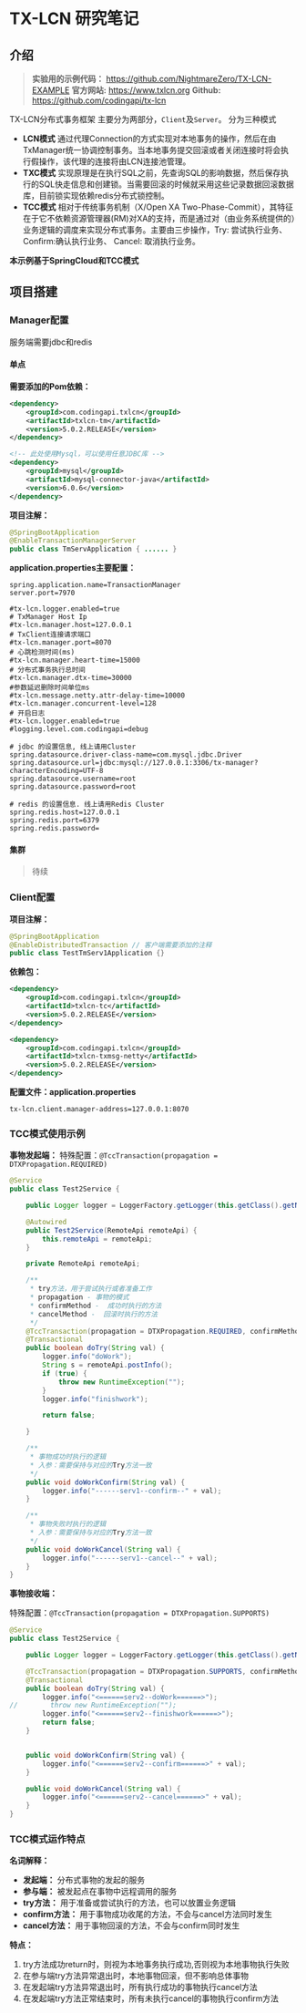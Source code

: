 # TX-LCN 研究笔记

## 介绍

> **实验用的示例代码：** https://github.com/NightmareZero/TX-LCN-EXAMPLE
> **官方网站:**  https://www.txlcn.org
> **Github:**  https://github.com/codingapi/tx-lcn

TX-LCN分布式事务框架 主要分为两部分，`Client`及`Server`。
分为三种模式

- **LCN模式**  通过代理Connection的方式实现对本地事务的操作，然后在由TxManager统一协调控制事务。当本地事务提交回滚或者关闭连接时将会执行假操作，该代理的连接将由LCN连接池管理。
- **TXC模式**  实现原理是在执行SQL之前，先查询SQL的影响数据，然后保存执行的SQL快走信息和创建锁。当需要回滚的时候就采用这些记录数据回滚数据库，目前锁实现依赖redis分布式锁控制。
- **TCC模式**  相对于传统事务机制（X/Open XA Two-Phase-Commit），其特征在于它不依赖资源管理器(RM)对XA的支持，而是通过对（由业务系统提供的）业务逻辑的调度来实现分布式事务。主要由三步操作，Try: 尝试执行业务、 Confirm:确认执行业务、 Cancel: 取消执行业务。

**本示例基于SpringCloud和TCC模式**

## 项目搭建

### Manager配置

服务端需要jdbc和redis

#### 单点

**需要添加的Pom依赖：**

```xml
<dependency>
    <groupId>com.codingapi.txlcn</groupId>
    <artifactId>txlcn-tm</artifactId>
    <version>5.0.2.RELEASE</version>
</dependency>

<!-- 此处使用Mysql，可以使用任意JDBC库 -->
<dependency>
    <groupId>mysql</groupId>
    <artifactId>mysql-connector-java</artifactId>
    <version>6.0.6</version>
</dependency>
```

**项目注解：**

```java
@SpringBootApplication
@EnableTransactionManagerServer
public class TmServApplication { ...... }
```

**application.properties主要配置：**

```properties
spring.application.name=TransactionManager
server.port=7970

#tx-lcn.logger.enabled=true
# TxManager Host Ip
#tx-lcn.manager.host=127.0.0.1
# TxClient连接请求端口
#tx-lcn.manager.port=8070
# 心跳检测时间(ms)
#tx-lcn.manager.heart-time=15000
# 分布式事务执行总时间
#tx-lcn.manager.dtx-time=30000
#参数延迟删除时间单位ms
#tx-lcn.message.netty.attr-delay-time=10000
#tx-lcn.manager.concurrent-level=128
# 开启日志
#tx-lcn.logger.enabled=true
#logging.level.com.codingapi=debug

# jdbc 的设置信息, 线上请用Cluster
spring.datasource.driver-class-name=com.mysql.jdbc.Driver
spring.datasource.url=jdbc:mysql://127.0.0.1:3306/tx-manager?characterEncoding=UTF-8
spring.datasource.username=root
spring.datasource.password=root

# redis 的设置信息. 线上请用Redis Cluster
spring.redis.host=127.0.0.1
spring.redis.port=6379
spring.redis.password=
```

#### 集群

> 待续

### Client配置

**项目注解：**

```java
@SpringBootApplication
@EnableDistributedTransaction // 客户端需要添加的注释
public class TestTmServ1Application {}
```

**依赖包：**

```xml
<dependency>
    <groupId>com.codingapi.txlcn</groupId>
    <artifactId>txlcn-tc</artifactId>
    <version>5.0.2.RELEASE</version>
</dependency>

<dependency>
    <groupId>com.codingapi.txlcn</groupId>
    <artifactId>txlcn-txmsg-netty</artifactId>
    <version>5.0.2.RELEASE</version>
</dependency>
```

**配置文件：application.properties**

```properties
tx-lcn.client.manager-address=127.0.0.1:8070 
```

### TCC模式使用示例

**事物发起端：**
特殊配置：`@TccTransaction(propagation = DTXPropagation.REQUIRED)`

```java
@Service
public class Test2Service {

    public Logger logger = LoggerFactory.getLogger(this.getClass().getName());

    @Autowired
    public Test2Service(RemoteApi remoteApi) {
        this.remoteApi = remoteApi;
    }

    private RemoteApi remoteApi;

    /**
     * try方法，用于尝试执行或者准备工作
     * propagation - 事物的模式
     * confirmMethod -  成功时执行的方法
     * cancelMethod -  回滚时执行的方法
     */
    @TccTransaction(propagation = DTXPropagation.REQUIRED, confirmMethod = "doWorkConfirm", cancelMethod = "doWorkCancel")
    @Transactional
    public boolean doTry(String val) {
        logger.info("doWork");
        String s = remoteApi.postInfo();
        if (true) {
            throw new RuntimeException("");
        }
        logger.info("finishwork");

        return false;

    }

    /**
     * 事物成功时执行的逻辑
     * 入参：需要保持与对应的Try方法一致
     */ 
    public void doWorkConfirm(String val) {
        logger.info("------serv1--confirm--" + val);
    }

    /**
     * 事物失败时执行的逻辑
     * 入参：需要保持与对应的Try方法一致
     */ 
    public void doWorkCancel(String val) {
        logger.info("------serv1--cancel--" + val);
    }
}
```

**事物接收端：**

特殊配置：`@TccTransaction(propagation = DTXPropagation.SUPPORTS)`

```java
@Service
public class Test2Service {

    public Logger logger = LoggerFactory.getLogger(this.getClass().getName());

    @TccTransaction(propagation = DTXPropagation.SUPPORTS, confirmMethod = "doWorkConfirm", cancelMethod = "doWorkCancel")
    @Transactional
    public boolean doTry(String val) {
        logger.info("<======serv2--doWork======>");
//        throw new RuntimeException("");
        logger.info("<======serv2--finishwork======>");
        return false;
    }


    public void doWorkConfirm(String val) {
        logger.info("<======serv2--confirm======>" + val);
    }

    public void doWorkCancel(String val) {
        logger.info("<======serv2--cancel======>" + val);
    }
}
```

### TCC模式运作特点

**名词解释：**

- **发起端：**  分布式事物的发起的服务
- **参与端：**  被发起点在事物中远程调用的服务
- **try方法：**  用于准备或尝试执行的方法，也可以放置业务逻辑
- **confirm方法：**  用于事物成功收尾的方法，不会与cancel方法同时发生
- **cancel方法：**  用于事物回滚的方法，不会与confirm同时发生

**特点：**

1. try方法成功return时，则视为本地事务执行成功,否则视为本地事物执行失败
2. 在参与端try方法异常退出时，本地事物回滚，但不影响总体事物
3. 在发起端try方法异常退出时，所有执行成功的事物执行cancel方法
4. 在发起端try方法正常结束时，所有未执行cancel的事物执行confirm方法

